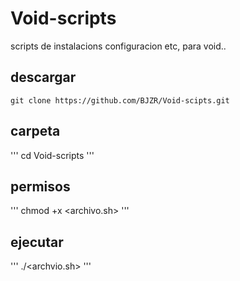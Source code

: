 # Void-scripts
scripts de instalacions configuracion etc, para void..

## descargar 
~~~
git clone https://github.com/BJZR/Void-scipts.git
~~~

## carpeta
'''
cd Void-scripts
'''
## permisos
'''
chmod +x <archivo.sh>
'''
## ejecutar
'''
./<archvio.sh>
'''
